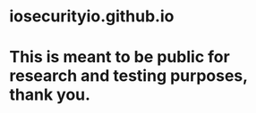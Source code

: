 # iosecurityio.github.io

# This is meant to be public for research and testing purposes, thank you.
